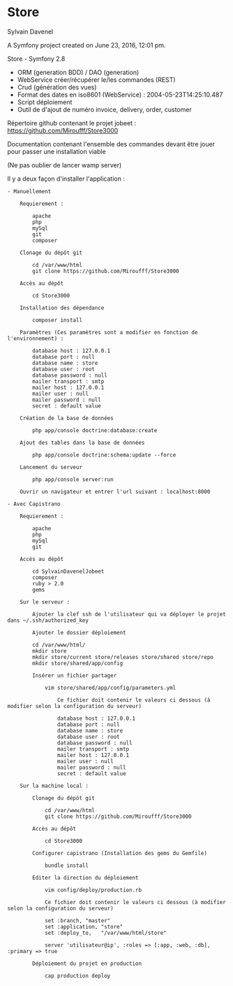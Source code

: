 Store
=====

Sylvain Davenel

A Symfony project created on June 23, 2016, 12:01 pm.

Store - Symfony 2.8

- ORM (generation BDD) / DAO (generation)
- WebService créer/récupérer le/les commandes (REST)
- Crud (génération des vues)
- Format des dates en iso8601 (WebService) : 2004-05-23T14:25:10.487
- Script déploiement
- Outil de d'ajout de numéro invoice, delivery, order, customer

Répertoire github contenant le projet jobeet : https://github.com/Miroufff/Store3000

Documentation contenant l'ensemble des commandes devant être jouer pour passer une installation viable

(Ne pas oublier de lancer wamp server)

Il y a deux façon d'installer l'application :

    - Manuellement

        Requierement :

            apache
            php
            mySql
            git
            composer

        Clonage du dépôt git

            cd /var/www/html
            git clone https://github.com/Miroufff/Store3000

        Accès au dépôt

            cd Store3000

        Installation des dépendance

            composer install

        Paramètres (Ces paramètres sont a modifier en fonction de l'environnement) :

            database host : 127.0.0.1
            database port : null
            database name : store
            database user : root
            database password : null
            mailer transport : smtp
            mailer host : 127.0.0.1
            mailer user : null
            mailer password : null
            secret : default value

        Création de la base de données

            php app/console doctrine:database:create

        Ajout des tables dans la base de données

            php app/console doctrine:schema:update --force

        Lancement du serveur

            php app/console server:run

        Ouvrir un navigateur et entrer l'url suivant : localhost:8000

    - Avec Capistrano

        Requierement :

            apache
            php
            mySql
            git
        
        Accès au dépôt

            cd SylvainDavenelJobeet
            composer
            ruby > 2.0
            gems

        Sur le serveur :

            Ajouter la clef ssh de l'utilisateur qui va déployer le projet dans ~/.ssh/authorized_key

            Ajouter le dossier déploiement

            cd /var/www/html/
            mkdir store
            mkdir store/current store/releases store/shared store/repo
            mkdir store/shared/app/config

            Insérer un fichier partager

                vim store/shared/app/config/parameters.yml

                    Ce fichier doit contenir le valeurs ci dessous (à modifier selon la configuration du serveur)

                    database host : 127.0.0.1
                    database port : null
                    database name : store
                    database user : root
                    database password : null
                    mailer transport : smtp
                    mailer host : 127.0.0.1
                    mailer user : null
                    mailer password : null
                    secret : default value

        Sur la machine local :

            Clonage du dépôt git

                cd /var/www/html
                git clone https://github.com/Miroufff/Store3000

            Accès au dépôt

                cd Store3000

            Configurer capistrano (Installation des gems du Gemfile)

                bundle install

            Editer la direction du déploiement

                vim config/deploy/production.rb

                Ce fichier doit contenir le valeurs ci dessous (à modifier selon la configuration du serveur)

                set :branch, "master"
                set :application, "store"
                set :deploy_to,   "/var/www/html/store"

                server 'utilisateur@ip', :roles => [:app, :web, :db], :primary => true

            Déploiement du projet en production

                cap production deploy
